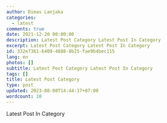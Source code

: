 ```yaml
---
author: Dimas Lanjaka
categories:
  - latest
comments: true
date: 2021-12-20 00:00:00
description: Latest Post Category Latest Post In Category
excerpt: Latest Post Category Latest Post In Category
id: 332e7361-6409-4888-8b25-fae9b4bec115
lang: en
photos: []
subtitle: Latest Post Category Latest Post In Category
tags: []
title: Latest Post Category
type: post
updated: 2023-08-08T14:44:17+07:00
wordcount: 10
---
```


Latest Post In Category
